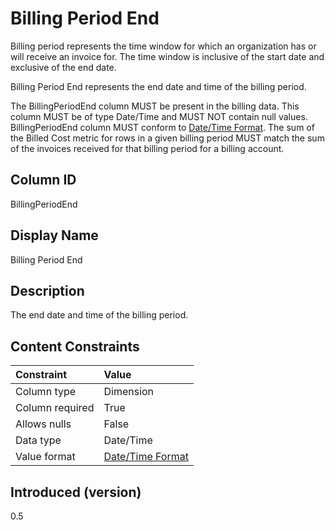 # Billing Period End

Billing period represents the time window for which an organization has or will receive an invoice for. The time window is inclusive of the start date and exclusive of the end date.

Billing Period End represents the end date and time of the billing period.

The BillingPeriodEnd column MUST be present in the billing data. This column MUST be of type Date/Time and MUST NOT contain null values. BillingPeriodEnd column MUST conform to [Date/Time Format](#date/timeformat). The sum of the Billed Cost metric for rows in a given billing period MUST match the sum of the invoices received for that billing period for a billing account.

## Column ID

BillingPeriodEnd

## Display Name

Billing Period End

## Description

The end date and time of the billing period.

## Content Constraints

| Constraint      | Value                                |
|:----------------|:-------------------------------------|
| Column type     | Dimension                            |
| Column required | True                                 |
| Allows nulls    | False                                |
| Data type       | Date/Time                            |
| Value format    | [Date/Time Format](#date/timeformat) |

## Introduced (version)

0.5
